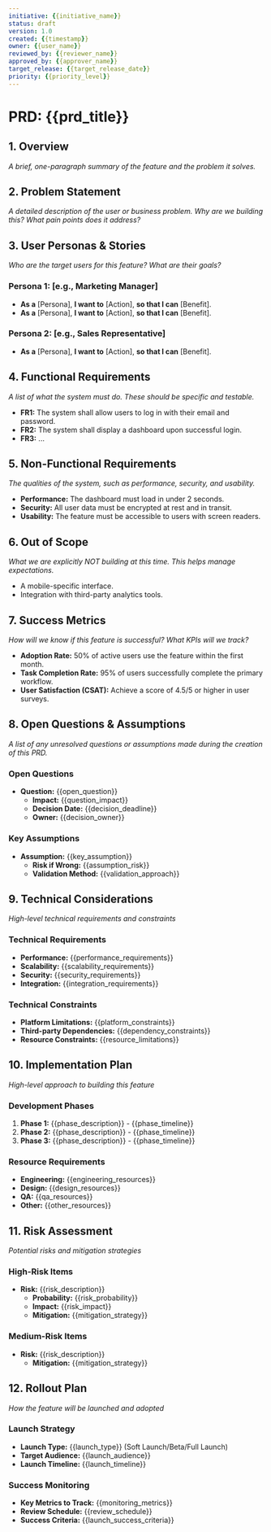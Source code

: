 ```yaml
---
initiative: {{initiative_name}}
status: draft
version: 1.0
created: {{timestamp}}
owner: {{user_name}}
reviewed_by: {{reviewer_name}}
approved_by: {{approver_name}}
target_release: {{target_release_date}}
priority: {{priority_level}}
---
```


# PRD: {{prd_title}}

## 1. Overview
*A brief, one-paragraph summary of the feature and the problem it solves.*

## 2. Problem Statement
*A detailed description of the user or business problem. Why are we building this? What pain points does it address?*

## 3. User Personas & Stories
*Who are the target users for this feature? What are their goals?*

### Persona 1: [e.g., Marketing Manager]
- **As a** [Persona], **I want to** [Action], **so that I can** [Benefit].
- **As a** [Persona], **I want to** [Action], **so that I can** [Benefit].

### Persona 2: [e.g., Sales Representative]
- **As a** [Persona], **I want to** [Action], **so that I can** [Benefit].

## 4. Functional Requirements
*A list of what the system must do. These should be specific and testable.*

- **FR1:** The system shall allow users to log in with their email and password.
- **FR2:** The system shall display a dashboard upon successful login.
- **FR3:** ...

## 5. Non-Functional Requirements
*The qualities of the system, such as performance, security, and usability.*

- **Performance:** The dashboard must load in under 2 seconds.
- **Security:** All user data must be encrypted at rest and in transit.
- **Usability:** The feature must be accessible to users with screen readers.

## 6. Out of Scope
*What we are explicitly NOT building at this time. This helps manage expectations.*

- A mobile-specific interface.
- Integration with third-party analytics tools.

## 7. Success Metrics
*How will we know if this feature is successful? What KPIs will we track?*

- **Adoption Rate:** 50% of active users use the feature within the first month.
- **Task Completion Rate:** 95% of users successfully complete the primary workflow.
- **User Satisfaction (CSAT):** Achieve a score of 4.5/5 or higher in user surveys.

## 8. Open Questions & Assumptions
*A list of any unresolved questions or assumptions made during the creation of this PRD.*

### Open Questions
- **Question:** {{open_question}}
  - **Impact:** {{question_impact}}
  - **Decision Date:** {{decision_deadline}}
  - **Owner:** {{decision_owner}}

### Key Assumptions
- **Assumption:** {{key_assumption}}
  - **Risk if Wrong:** {{assumption_risk}}
  - **Validation Method:** {{validation_approach}}

## 9. Technical Considerations
*High-level technical requirements and constraints*

### Technical Requirements
- **Performance:** {{performance_requirements}}
- **Scalability:** {{scalability_requirements}}
- **Security:** {{security_requirements}}
- **Integration:** {{integration_requirements}}

### Technical Constraints
- **Platform Limitations:** {{platform_constraints}}
- **Third-party Dependencies:** {{dependency_constraints}}
- **Resource Constraints:** {{resource_limitations}}

## 10. Implementation Plan
*High-level approach to building this feature*

### Development Phases
1. **Phase 1:** {{phase_description}} - {{phase_timeline}}
2. **Phase 2:** {{phase_description}} - {{phase_timeline}}
3. **Phase 3:** {{phase_description}} - {{phase_timeline}}

### Resource Requirements
- **Engineering:** {{engineering_resources}}
- **Design:** {{design_resources}}
- **QA:** {{qa_resources}}
- **Other:** {{other_resources}}

## 11. Risk Assessment
*Potential risks and mitigation strategies*

### High-Risk Items
- **Risk:** {{risk_description}}
  - **Probability:** {{risk_probability}}
  - **Impact:** {{risk_impact}}
  - **Mitigation:** {{mitigation_strategy}}

### Medium-Risk Items
- **Risk:** {{risk_description}}
  - **Mitigation:** {{mitigation_strategy}}

## 12. Rollout Plan
*How the feature will be launched and adopted*

### Launch Strategy
- **Launch Type:** {{launch_type}} (Soft Launch/Beta/Full Launch)
- **Target Audience:** {{launch_audience}}
- **Launch Timeline:** {{launch_timeline}}

### Success Monitoring
- **Key Metrics to Track:** {{monitoring_metrics}}
- **Review Schedule:** {{review_schedule}}
- **Success Criteria:** {{launch_success_criteria}}
